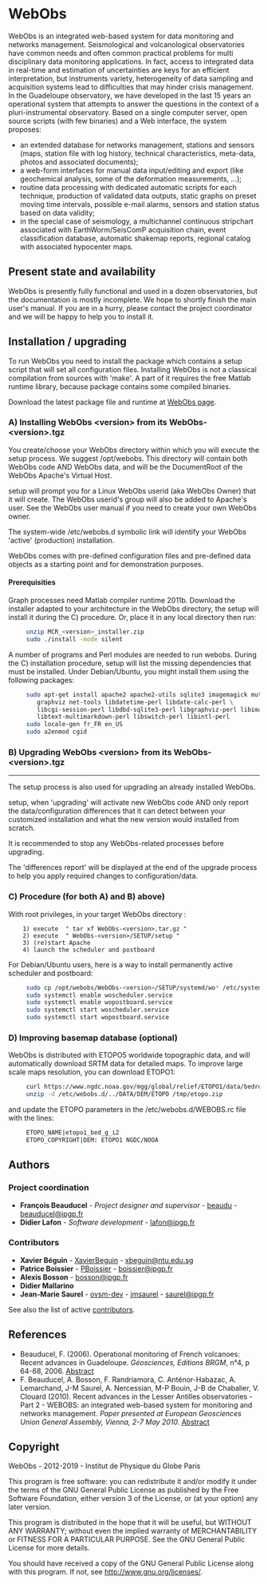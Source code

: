 # WebObs

WebObs is an integrated web-based system for data monitoring and networks management. Seismological and volcanological observatories have common needs and often common practical problems for multi disciplinary data monitoring applications. In fact, access to integrated data in real-time and estimation of uncertainties are keys for an efficient interpretation, but instruments variety, heterogeneity of data sampling and acquisition systems lead to difficulties that may hinder crisis management. In the Guadeloupe observatory, we have developed in the last 15 years an operational system that attempts to answer the questions in the context of a pluri-instrumental observatory. Based on a single computer server, open source scripts (with few binaries) and a Web interface, the system proposes:
* an extended database for networks management, stations and sensors (maps, station file with log history, technical characteristics, meta-data, photos and associated documents);
* a web-form interfaces for manual data input/editing and export (like geochemical analysis, some of the deformation measurements, ...);
* routine data processing with dedicated automatic scripts for each technique, production of validated data outputs, static graphs on preset moving time intervals, possible e-mail alarms, sensors and station status based on data validity;
* in the special case of seismology, a multichannel continuous stripchart associated with EarthWorm/SeisComP acquisition chain, event classification database, automatic shakemap reports, regional catalog with associated hypocenter maps. 

## Present state and availability

WebObs is presently fully functional and used in a dozen observatories, but the documentation is mostly incomplete. We hope to shortly finish the main user's manual. If you are in a hurry, please contact the project coordinator and we will be happy to help you to install it. 

## Installation / upgrading

To run WebObs you need to install the package which contains a setup script that will set all configuration files. Installing WebObs is not a classical compilation from sources with 'make'. A part of it requires the free Matlab runtime library, because package contains some compiled binaries.

Download the latest package file and runtime at [WebObs page](http://www.ipgp.fr/~beaudu/webobs.html).


### A) Installing WebObs \<version\> from its WebObs-\<version\>.tgz

You create/choose your WebObs directory within which you will execute the setup process. We suggest /opt/webobs. This directory will contain both
WebObs code AND WebObs data, and will be the DocumentRoot of the WebObs Apache's Virtual Host.

setup will prompt you for a Linux WebObs userid (aka WebObs Owner) that it will create. The WebObs userid's group will also be added to Apache's user. See the WebObs user manual if you need to create your own WebObs owner. 

The system-wide /etc/webobs.d symbolic link will identify your WebObs 'active' (production) installation.

WebObs comes with pre-defined configuration files and pre-defined data objects as a starting point and for demonstration purposes.

#### Prerequisities

Graph processes need Matlab compiler runtime 2011b. Download the installer adapted to your architecture in the WebObs directory, the setup will install it during the C) procedure. Or, place it in any local directory then run:
```sh
     unzip MCR_<version>_installer.zip
     sudo ./install -mode silent
```

A number of programs and Perl modules are needed to run webobs. During the C) installation procedure, setup will list the missing dependencies that must be installed. Under Debian/Ubuntu, you might install them using the following packages:
```sh
     sudo apt-get install apache2 apache2-utils sqlite3 imagemagick mutt xvfb \
        graphviz net-tools libdatetime-perl libdate-calc-perl \
        libcgi-session-perl libdbd-sqlite3-perl libgraphviz-perl libimage-info-perl \
        libtext-multimarkdown-perl libswitch-perl libintl-perl
     sudo locale-gen fr_FR en_US
     sudo a2enmod cgid
```

### B) Upgrading WebObs \<version\> from its WebObs-\<version\>.tgz
-----------------------------------------------------------

The setup process is also used for upgrading an already installed WebObs.

setup, when 'upgrading' will activate new WebObs code AND only report the data/configuration differences that it can detect between your customized
installation and what the new version would installed from scratch.

It is recommended to stop any WebObs-related processes before upgrading.

The 'differences report' will be displayed at the end of the upgrade process to help you apply required changes to configuration/data.


### C) Procedure (for both A) and B) above)

With root privileges, in your target WebObs directory :

        1) execute  " tar xf WebObs-<version>.tar.gz "
        2) execute  " WebObs-<version>/SETUP/setup "
        3) (re)start Apache
        4) launch the scheduler and postboard

For Debian/Ubuntu users, here is a way to install permanently active scheduler and postboard:

```sh
     sudo cp /opt/webobs/WebObs-<version>/SETUP/systemd/wo* /etc/systemd/system/
     sudo systemctl enable woscheduler.service
     sudo systemctl enable wopostboard.service
     sudo systemctl start woscheduler.service
     sudo systemctl start wopostboard.service
```

### D) Improving basemap database (optional)

WebObs is distributed with ETOPO5 worldwide topographic data, and will automatically download SRTM data for detailed maps. To improve large scale maps resolution, you can download ETOPO1:
```sh
     curl https://www.ngdc.noaa.gov/mgg/global/relief/ETOPO1/data/bedrock/grid_registered/binary/etopo1_bed_g_i2.zip -o /tmp/etopo.zip
     unzip -d /etc/webobs.d/../DATA/DEM/ETOPO /tmp/etopo.zip
```

and update the ETOPO parameters in the /etc/webobs.d/WEBOBS.rc file with the lines:
```sh
     ETOPO_NAME|etopo1_bed_g_i2
     ETOPO_COPYRIGHT|DEM: ETOPO1 NGDC/NOOA
```

## Authors

### Project coordination
* **François Beauducel** - *Project designer and supervisor* - [beaudu](https://github.com/beaudu) - beauducel@ipgp.fr
* **Didier Lafon** - *Software development* - lafon@ipgp.fr

### Contributors

* **Xavier Béguin** - [XavierBeguin](https://github.com/XavierBeguin) - xbeguin@ntu.edu.sg
* **Patrice Boissier** - [PBoissier](https://github.com/PBoissier) - boissier@ipgp.fr
* **Alexis Bosson** - bosson@ipgp.fr
* **Didier Mallarino**
* **Jean-Marie Saurel** - [ovsm-dev](https://github.com/ovsm-dev) - [jmsaurel](https://github.com/jmsaurel) - saurel@ipgp.fr


See also the list of active [contributors](https://github.com/IPGP/webobs/contributors).

## References

* Beauducel, F. (2006). Operational monitoring of French volcanoes: Recent advances in Guadeloupe. _Géosciences, Editions BRGM_, n°4, p 64-68, 2006. [Abstract](http://www.ipgp.fr/~beaudu/2006_Beauducel_Geosciences.html)
* F. Beauducel, A. Bosson, F. Randriamora, C. Anténor-Habazac, A. Lemarchand, J-M Saurel, A. Nercessian, M-P Bouin, J-B de Chabalier, V. Clouard (2010). Recent advances in the Lesser Antilles observatories - Part 2 - WEBOBS: an integrated web-based system for monitoring and networks management. _Paper presented at European Geosciences Union General Assembly, Vienna, 2-7 May 2010._ [Abstract](http://www.ipgp.fr/~beaudu/2010_Beauducel_EGU.html)

## Copyright

WebObs - 2012-2019 - Institut de Physique du Globe Paris

This program is free software: you can redistribute it and/or modify it under the terms of the GNU General Public License as published by the Free Software Foundation, either version 3 of the License, or (at your option) any later version.

This program is distributed in the hope that it will be useful, but WITHOUT ANY WARRANTY; without even the implied warranty of MERCHANTABILITY or FITNESS FOR A PARTICULAR PURPOSE.  See the GNU General Public License for more details.

You should have received a copy of the GNU General Public License along with this program.  If not, see <http://www.gnu.org/licenses/>.

